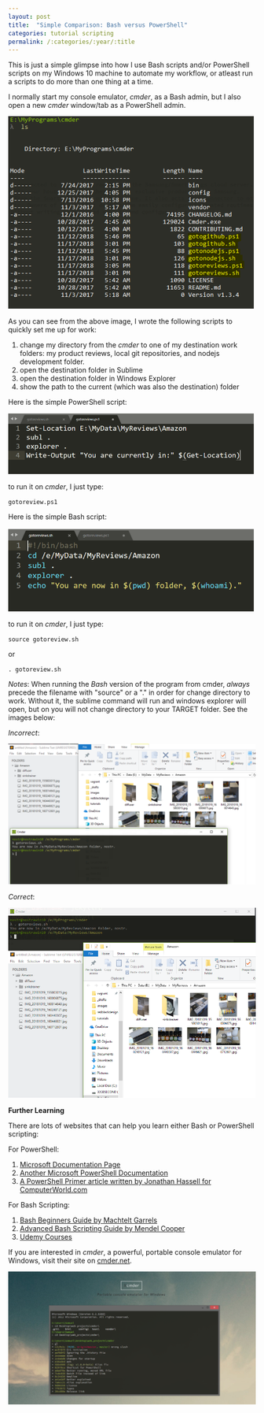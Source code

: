 ```yaml
---
layout: post
title:  "Simple Comparison: Bash versus PowerShell"
categories: tutorial scripting
permalink: /:categories/:year/:title
---
```


This is just a simple glimpse into how I use Bash scripts and/or PowerShell scripts on my Windows 10 machine to automate my workflow, or atleast run a scripts to do more than one thing at a time. 

I normally start my console emulator, _cmder_, as a Bash admin, but I also open a new _cmder_ window/tab as a PowerShell admin. 

<img src="/assets/images/tutorials/cmderinit.png" width="500px"/>

As you can see from the above image, I wrote the following scripts to quickly set me up for work:
1. change my directory from the _cmder_ to one of my destination work folders: my product reviews, local git repositories, and nodejs development folder.
2. open the destination folder in Sublime
3. open the destination folder in Windows Explorer
4. show the path to the current (which was also the destination) folder

Here is the simple PowerShell script:

<img src="/assets/images/tutorials/gotoreviewps1.png" width="500px"/>

to run it on _cmder_, I just type:
```
gotoreview.ps1
```

Here is the simple Bash script:

<img src="/assets/images/tutorials/gotoreviewsh.png" width="500px"/>

to run it on _cmder_, I just type:
```
source gotoreview.sh
```
or
```
. gotoreview.sh
```

_Notes_: When running the *Bash* version of the program from cmder, _always_ precede the filename with "source" or a "." in order for change directory to work. Without it, the sublime command will run and windows explorer will open, but on you will not change directory to your TARGET folder. See the images below:

_Incorrect_:

<img src="/assets/images/tutorials/aftermathgotoreviewsh.png"/>

_Correct_:

<img src="/assets/images/tutorials/aftermathgotoreviewsh2.png"/>



**Further Learning**

There are lots of websites that can help you learn either Bash or PowerShell scripting:

For PowerShell:
1. [Microsoft Documentation Page](https://docs.microsoft.com/en-us/PowerShell/scripting/PowerShell-Scripting?view=PowerShell-5.1)
2. [Another Microsoft PowerShell Documentation](https://docs.microsoft.com/en-us/PowerShell/)
3. [A PowerShell Primer article written by Jonathan Hassell for ComputerWorld.com](https://www.computerworld.com/article/2879205/data-center/PowerShell-for-beginners-scripts-and-loops.html?page=3)

For Bash Scripting:
1. [Bash Beginners Guide by Machtelt Garrels](http://tldp.org/LDP/Bash-Beginners-Guide/html/Bash-Beginners-Guide.html) 
2. [Advanced Bash Scripting Guide by Mendel Cooper](https://www.tldp.org/LDP/abs/html/)
3. [Udemy Courses](https://www.udemy.com/courses/search/?src=ukw&q=bash+)

If you are interested in _cmder_, a powerful, portable console emulator for Windows, visit their site on [cmder.net](http://cmder.net/). 


<img src="/assets/images/tutorials/cmderdotnet.png"/>
